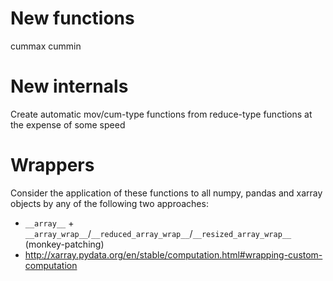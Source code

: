 # New functions
cummax
cummin

# New internals
Create automatic mov/cum-type functions from reduce-type functions at the expense of some speed

# Wrappers
Consider the application of these functions to all numpy, pandas and xarray objects by any of the following
two approaches:
- `__array__` + `__array_wrap__`/`__reduced_array_wrap__`/`__resized_array_wrap__` (monkey-patching)
- http://xarray.pydata.org/en/stable/computation.html#wrapping-custom-computation
